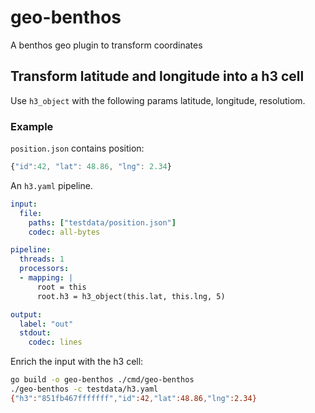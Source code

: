 # geo-benthos
A benthos geo plugin to transform coordinates

## Transform latitude and longitude into a h3 cell

Use `h3_object` with the following params latitude, longitude, resolutiom.

### Example

`position.json` contains position:

```js
{"id":42, "lat": 48.86, "lng": 2.34}
```

An `h3.yaml` pipeline.
```yaml
input:
  file:
    paths: ["testdata/position.json"]
    codec: all-bytes

pipeline:
  threads: 1
  processors:
  - mapping: |
      root = this
      root.h3 = h3_object(this.lat, this.lng, 5)

output:
  label: "out"
  stdout:
    codec: lines
```

Enrich the input with the h3 cell:

```sh
go build -o geo-benthos ./cmd/geo-benthos
./geo-benthos -c testdata/h3.yaml
{"h3":"851fb467fffffff","id":42,"lat":48.86,"lng":2.34}
```
